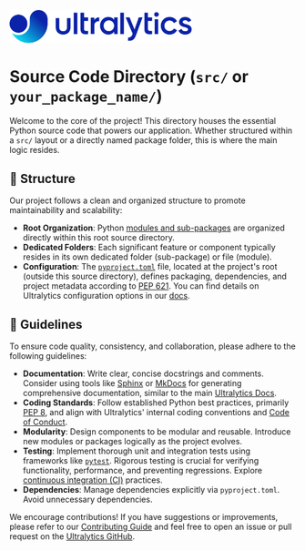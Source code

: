 <a href="https://www.ultralytics.com/"><img src="https://raw.githubusercontent.com/ultralytics/assets/main/logo/Ultralytics_Logotype_Original.svg" width="320" alt="Ultralytics logo"></a>

# Source Code Directory (`src/` or `your_package_name/`)

Welcome to the core of the project! This directory houses the essential Python source code that powers our application. Whether structured within a `src/` layout or a directly named package folder, this is where the main logic resides.

## 📂 Structure

Our project follows a clean and organized structure to promote maintainability and scalability:

-   **Root Organization**: Python [modules and sub-packages](https://docs.python.org/3/tutorial/modules.html) are organized directly within this root source directory.
-   **Dedicated Folders**: Each significant feature or component typically resides in its own dedicated folder (sub-package) or file (module).
-   **Configuration**: The [`pyproject.toml`](https://packaging.python.org/en/latest/specifications/pyproject-toml/) file, located at the project's root (outside this source directory), defines packaging, dependencies, and project metadata according to [PEP 621](https://peps.python.org/pep-0621/). You can find details on Ultralytics configuration options in our [docs](https://docs.ultralytics.com/usage/cfg/).

## 📝 Guidelines

To ensure code quality, consistency, and collaboration, please adhere to the following guidelines:

-   **Documentation**: Write clear, concise docstrings and comments. Consider using tools like [Sphinx](https://www.sphinx-doc.org/en/master/) or [MkDocs](https://www.mkdocs.org/) for generating comprehensive documentation, similar to the main [Ultralytics Docs](https://docs.ultralytics.com/).
-   **Coding Standards**: Follow established Python best practices, primarily [PEP 8](https://peps.python.org/pep-0008/), and align with Ultralytics' internal coding conventions and [Code of Conduct](https://docs.ultralytics.com/help/code-of-conduct/).
-   **Modularity**: Design components to be modular and reusable. Introduce new modules or packages logically as the project evolves.
-   **Testing**: Implement thorough unit and integration tests using frameworks like [`pytest`](https://docs.pytest.org/en/stable/). Rigorous testing is crucial for verifying functionality, performance, and preventing regressions. Explore [continuous integration (CI)](https://www.ultralytics.com/glossary/continuous-integration-ci) practices.
-   **Dependencies**: Manage dependencies explicitly via `pyproject.toml`. Avoid unnecessary dependencies.

We encourage contributions! If you have suggestions or improvements, please refer to our [Contributing Guide](https://docs.ultralytics.com/help/contributing/) and feel free to open an issue or pull request on the [Ultralytics GitHub](https://github.com/ultralytics).
